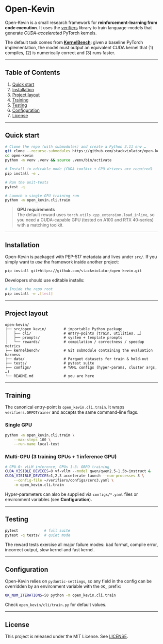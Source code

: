 # Open-Kevin

Open-Kevin is a small research framework for **reinforcement-learning from code execution**.
It uses the [verifiers](https://github.com/willccbb/verifiers) library to train
language-models that generate *CUDA-accelerated* PyTorch kernels.

The default task comes from **[KernelBench](https://github.com/scalingintelligence/KernelBench)**:
given a baseline PyTorch implementation, the model must output an equivalent
CUDA kernel that (1) compiles, (2) is numerically correct and (3) runs faster.

---

## Table of Contents
1. [Quick start](#quick-start)
2. [Installation](#installation)
3. [Project layout](#project-layout)
4. [Training](#training)
5. [Testing](#testing)
6. [Configuration](#configuration)
7. [License](#license)

---

## Quick start
```bash
# Clone the repo (with submodules) and create a Python 3.11 env …
git clone --recurse-submodules https://github.com/stackviolator/open-kevin.git
cd open-kevin
python -m venv .venv && source .venv/bin/activate

# Install in editable mode (CUDA toolkit + GPU drivers are required)
pip install -e .

# Run the unit-tests
pytest -q

# Launch a single-GPU training run
python -m open_kevin.cli.train
```

> **GPU requirements**  
> The default reward uses `torch.utils.cpp_extension.load_inline`, so you need
> a CUDA-capable GPU (tested on A100 and RTX 40-series) with a matching toolkit.

---

## Installation
Open-Kevin is packaged with PEP-517 metadata and lives under `src/`.
If you simply want to *use* the framework inside another project:
```bash
pip install git+https://github.com/stackviolator/open-kevin.git
```
Developers should use editable installs:
```bash
# Inside the repo root
pip install -e .[test]
```

---

## Project layout
```
open-kevin/
├── src/open_kevin/        # importable Python package
│   ├── cli/               # entry-points (train, utilities, …)
│   ├── prompts/           # system + template prompts
│   └── rewards/           # compilation / correctness / speedup metrics
├── kernelbench/           # Git submodule containing the evaluation harness
├── data/                  # Parquet datasets for train & hold-out
├── tests/                 # pytest suite
├── configs/               # YAML configs (hyper-params, cluster args, …)
└── README.md              # you are here
```

---

## Training
The canonical entry-point is `open_kevin.cli.train`.
It wraps `verifiers.GRPOTrainer` and accepts the same command-line flags.

### Single GPU
```bash
python -m open_kevin.cli.train \
    --max-steps 100 \
    --run-name local-test
```

### Multi-GPU (3 training GPUs + 1 inference GPU)
```bash
# GPU-0: vLLM inference, GPUs 1-3: GRPO training
CUDA_VISIBLE_DEVICES=0 vf-vllm --model qwen/qwen2.5-1.5b-instruct &
CUDA_VISIBLE_DEVICES=1,2,3 accelerate launch --num-processes 3 \
    --config-file ~/verifiers/configs/zero3.yaml \
    -m open_kevin.cli.train
```

Hyper-parameters can also be supplied via `configs/*.yaml` files or
environment variables (see **Configuration**).

---

## Testing
```bash
pytest            # full suite
pytest -q tests/  # quiet mode
```
The reward tests exercise all major failure modes: bad format, compile error,
incorrect output, slow kernel and fast kernel.

---

## Configuration
Open-Kevin relies on `pydantic-settings`, so any field in the config can be
overridden by an environment variable with the `OK_` prefix:
```bash
OK_NUM_ITERATIONS=50 python -m open_kevin.cli.train
```
Check `open_kevin/cli/train.py` for default values.

---

## License
This project is released under the MIT License.  See [LICENSE](LICENSE).